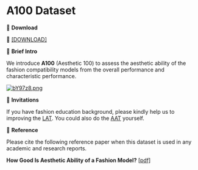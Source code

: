 # A100 Dataset


🖤 **Download**

🍒 [[DOWNLOAD]](https://hkaidlab-my.sharepoint.com/:u:/g/personal/xingxingzou_aidlab_hk/EShVuNwY6_hNh5RfQwzCEScBTTHDQ6vV31RyNJjzSJYTYg?e=lSYYKY)

🖤 **Brief Intro**

We introduce **A100** (Aesthetic 100) to assess the aesthetic ability of the fashion compatibility models from the overall performance and characteristic performance.

[![bY97z8.png](https://s4.ax1x.com/2022/03/03/bY97z8.png)](https://imgtu.com/i/bY97z8)

🖤 **Invitations**

If you have fashion education background, please kindly help us to improving the [LAT](http://119.23.235.248/questionnaire/normal/).
You could also do the [AAT](http://119.23.235.248/questionnaire/uk/) yourself.

🖤 **Reference**

Please cite the following reference paper when this dataset is used in any academic and research reports.

**How Good Is Aesthetic Ability of a Fashion Model?** [[pdf]]()

```bib

```

